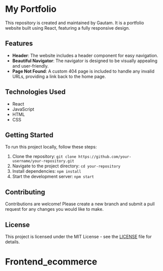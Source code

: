# My Portfolio

This repository is created and maintained by Gautam. It is a portfolio website built using React, featuring a fully responsive design.

## Features

- **Header**: The website includes a header component for easy navigation.
- **Beautiful Navigator**: The navigator is designed to be visually appealing and user-friendly.
- **Page Not Found**: A custom 404 page is included to handle any invalid URLs, providing a link back to the home page.

## Technologies Used

- React
- JavaScript
- HTML
- CSS

## Getting Started

To run this project locally, follow these steps:

1. Clone the repository: `git clone https://github.com/your-username/your-repository.git`
2. Navigate to the project directory: `cd your-repository`
3. Install dependencies: `npm install`
4. Start the development server: `npm start`

## Contributing

Contributions are welcome! Please create a new branch and submit a pull request for any changes you would like to make.

## License

This project is licensed under the MIT License - see the [LICENSE](LICENSE) file for details.
# Frontend_ecommerce
